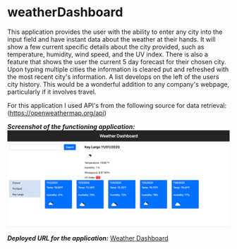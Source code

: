 # weatherDashboard

This application provides the user with the ability to enter any city into the input field and have instant data about the weather at their hands. It will show a few current specific details about the city provided, such as temperature, humidity, wind speed, and the UV index. There is also a feature that shows the user the current 5 day forecast for their chosen city. Upon typing multiple cities the information is cleared put and refreshed with the most recent city's information. A list develops on the left of the users city history. This would be a wonderful addition to any company's webpage, particularly if it involves travel.

For this application I used API's from the following source for data retrieval:
(https://openweathermap.org/api)

**_Screenshot of the functioning application:_**
<img src="./assets/weatherDashboard.png">

**_Deployed URL for the application:_**
[Weather Dashboard](https://amoseman1.github.io/weatherHW/index.html)

